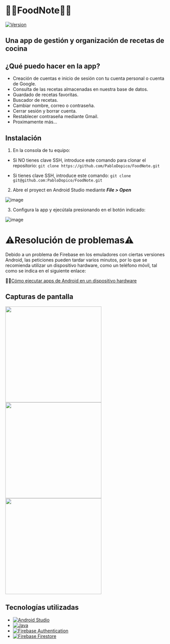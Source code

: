 # 🍝🍲FoodNote🌮🧆
[![Version](https://img.shields.io/badge/version-1.0-success)](https://github.com/PabloDopico/FoodNote)
## Una app de gestión y organización de recetas de cocina

## ¿Qué puedo hacer en la app?

- Creación de cuentas e inicio de sesión con tu cuenta personal o cuenta de Google.
- Consulta de las recetas almacenadas en nuestra base de datos.
- Guardado de recetas favoritas.
- Buscador de recetas.
- Cambiar nombre, correo o contraseña.
- Cerrar sesión y borrar cuenta.
- Restablecer contraseña mediante Gmail.
- Proximamente más...

## Instalación

1. En la consola de tu equipo:
 
- Si NO tienes clave SSH, introduce este comando para clonar el repositorio: `git clone https://github.com/PabloDopico/FoodNote.git`

- Si tienes clave SSH, introduce este comando: `git clone git@github.com:PabloDopico/FoodNote.git`

2. Abre el proyect en Android Studio mediante ***File > Open***

![image](https://github.com/PabloDopico/AppRecetas/assets/113420002/3f4a38e2-63c7-47af-b1ca-1d9bc3a9c68b)

3. Configura la app y ejecútala presionando en el botón indicado:

![image](https://github.com/PabloDopico/AppRecetas/assets/113420002/6cd141e8-9b16-4a46-8884-19345ec7da86)

# ⚠️Resolución de problemas⚠️

Debido a un problema de Firebase en los emuladores con ciertas versiones Android, las peticiones pueden tardar varios minutos, por lo que se recomienda utilizar un dispositivo hardware, como un teléfono móvil, tal como se indica en el siguiente enlace:

🔴🔎[Cómo ejecutar apps de Android en un dispositivo hardware](https://developer.android.com/studio/run/device?hl=es-419)

## Capturas de pantalla

<img src="https://github.com/PabloDopico/FoodNote/assets/113420002/440dc077-7823-4967-b155-5d3d7457f659" width="300">

<img src="https://github.com/PabloDopico/FoodNote/assets/113420002/bb472590-346d-4e12-92b9-f472b318e7fe" width="300">

<br>
<img src="https://github.com/PabloDopico/FoodNote/assets/113420002/d42a3829-eb0c-4146-8838-09c209a9dd85" width="300">

## Tecnologías utilizadas

- [![Android Studio](https://img.shields.io/badge/Android%20Studio-3DDC84?style=for-the-badge&logo=android&logoColor=white)](https://developer.android.com/studio)
- [![Java](https://img.shields.io/badge/Java-007396?style=for-the-badge&logo=java&logoColor=white)](https://www.java.com/en/download/)
- [![Firebase Authentication](https://img.shields.io/badge/Firebase%20Authentication-FFCA28?style=for-the-badge&logo=firebase&logoColor=black)](https://firebase.google.com/docs/auth?hl=es-419)
- [![Firebase Firestore](https://img.shields.io/badge/Firebase%20Firestore-FFCA28?style=for-the-badge&logo=firebase&logoColor=black)](https://firebase.google.com/docs/firestore?hl=es-419)












